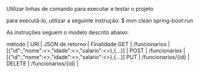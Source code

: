 Utilizar linhas de comando para executar e testar o projeto

para executá-lo, utilizar a seguinte instrução:
$ mvn clean spring-boot:run

As instruções seguem o modelo descrito abaixo:

método  | URl                 | JSON de retorno                                           | Finalidade
GET     | /funcionarios       | [{"id":<value>,"nome":<>,"idade":<>,"salario":<>},{...}]  |
POST    | /funcionarios       | [{"id":<value>,"nome":<>,"idade":<>,"salario":<>},{...}]
PUT     | /funcionarios/{id}  |
DELETE  | /funcionarios/{id}  |
